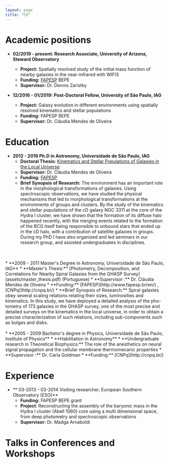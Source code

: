 ```yaml
---
layout: page
title: "CV"
---
```


Academic positions
======

* **02/2019 - present: Research Associate, University of Arizona, Steward Observatory**
    * **Project:** Spatially resolved study of the initial mass function of nearby galaxies in the near-infrared with WIFIS
    * **Funding:** [FAPESP](http://www.fapesp.br/en/)  BEPE
    * **Supervisor:** Dr. Dennis Zaristky

* **12/2016 - 01/2019: Post-Doctoral Fellow, University of São Paulo, IAG**
    * **Project:** Galaxy evolution in different environments using spatially resolved kinematics and stellar populations
    * **Funding:** FAPESP BEPE
    * **Supervisor:** Dr. Cláudia Mendes de Oliveira


Education
======
* **2012 - 2016 Ph.D in Astronomy, Universidade de São Paulo, IAG**
    * **Doctoral Thesis:** [Kinematics and Stellar Populations of Galaxies in the Local Universe](assets/thesis.pdf) 
    * **Supervisor:** Dr. Cláudia Mendes de Oliveira
    * **Funding:** [FAPESP](http://www.fapesp.br/en/) 
    * **Brief Synopsis of Research:** The environment has an important role in the morphological transformations of galaxies. Using spectroscopic observations, we have studied the physical mechanisms that led to morphological transformations at the environments of groups and clusters. By the study of the kinematics and stellar populations of the cD galaxy NGC 3311 at the core of the Hydra I cluster, we have shown that the formation of its diffuse halo happened recently, with the merging events related to the formation of the BCG itself being responsible to unbound stars that ended up in the cD halo, with a contribution of satellite galaxies in groups. During my PhD I have also organized and led seminars in our research group, and assisted undergraduates in disciplines.
 <br>
 <br>
 * **2009 - 2011 Master's Degree in Astronomy, Universidade de São Paulo, IAG**
    * **Master's Thesis:** [Photometry, Decomposition, and Correlations for Nearby Spiral Galaxies from the GHASP Survey](assets/master_thesis.pdf) (Portuguese)
    * **Supervisor :** Dr. Cláudia Mendes de Oliveira
    * **Funding:** [FAPESP](http://www.fapesp.br/en/) , [CNPq](http://cnpq.br/)
    * **Brief Synopsis of Research:**  Spiral galaxies obey several scaling relations relating their sizes, luminosities and kinematics. In this study, we have deployed a detailed analysis of the pho- tometry of 173 galaxies in the GHASP survey, one of the most precise and detailed surveys on the kinematics in the local universe, in order to obtain a precise characterization of such relations, including sub-components such as bulges and disks.
    <br>
    <br>
 * **2005 - 2009 Bachelor's degree in Physics, Universidade de São Paulo, Institute of Physics**
    * **Habilitation in Astronomy**
    * **Undergraduate research in Theoretical Biophysics:** The role of the anesthetics on neural signal propagation and the cellular membrane thermomecanic properties
    * **Supervisor :** Dr. Carla Goldman
    * **Funding:** [CNPq](http://cnpq.br/)
    

    
Experience
=====
* ** 03-2013 - 03-2014 Visiting researcher, European Southern Observatory (ESO)**
    * **Funding:** FAPESP BEPE grant
    * **Project**: Reconstructing the assembly of the baryonic mass in the Hydra I cluster (Abell 1060) core using a multi dimensional space, from deep photometry and spectroscopic observations
    * **Supervisor:** Dr. Madga Arnaboldi

Talks in Conferences and Workshops
=====

